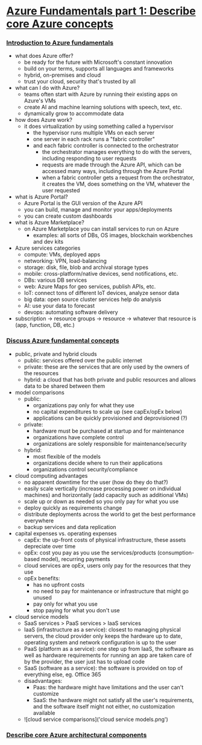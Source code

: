 # [Azure Fundamentals part 1: Describe core Azure concepts](https://docs.microsoft.com/en-us/learn/paths/az-900-describe-cloud-concepts/)

### [Introduction to Azure fundamentals](https://docs.microsoft.com/en-us/learn/modules/intro-to-azure-fundamentals/)
- what does Azure offer?
    - be ready for the future with Microsoft's constant innovation
    - build on your terms, supports all languages and frameworks
    - hybrid, on-premises and cloud
    - trust your cloud, security that's trusted by all
- what can I do with Azure?
    - teams often start with Azure by running their existing apps on Azure's VMs
    - create AI and machine learning solutions with speech, text, etc.
    - dynamically grow to accommodate data
- how does Azure work?
    - it does virtualization by using something called a hypervisor
        - the hypervisor runs multiple VMs on each server
        - one server in each rack runs a "fabric controller"
        - and each fabric controller is connected to the orchestrator
            - the orchestrator manages everything to do with the servers, including responding to user requests
            - requests are made through the Azure API, which can be accessed many ways, including through the Azure Portal
            - when a fabric controller gets a request from the orchestrator, it creates the VM, does something on the VM, whatever the user requested
- what is Azure Portal?
    - Azure Portal is the GUI version of the Azure API
    - you can build, manage and monitor your apps/deployments
    - you can create custom dashboards
- what is Azure Marketplace?
    - on Azure Marketplace you can install services to run on Azure
        - examples: all sorts of DBs, OS images, blockchain workbenches and dev kits
- Azure services categories
    - compute: VMs, deployed apps
    - networking: VPN, load-balancing
    - storage: disk, file, blob and archival storage types
    - mobile: cross-platform/native devices, send notifications, etc.
    - DBs: various DB services
    - web: Azure Maps for geo services, publish APIs, etc.
    - IoT: connect tons of different IoT devices, analyze sensor data
    - big data: open source cluster services help do analysis
    - AI: use your data to forecast
    - devops: automating software delivery
- subscription -> resource groups -> resource -> whatever that resource is (app, function, DB, etc.)

### [Discuss Azure fundamental concepts](https://docs.microsoft.com/en-us/learn/modules/fundamental-azure-concepts/)
- public, private and hybrid clouds
    - public: services offered over the public internet
    - private: these are the services that are only used by the owners of the resources
    - hybrid: a cloud that has both private and public resources and allows data to be shared between them
- model comparisons
    - public:
        - organizations pay only for what they use
        - no capital expenditures to scale up (see capEx/opEx below)
        - applications can be quickly provisioned and deprovisioned (?)
    - private:
        - hardware must be purchased at startup and for maintenance
        - organizations have complete control
        - organizations are solely responsible for maintenance/security
    - hybrid:
        - most flexible of the models
        - organizations decide where to run their applications
        - organizations control security/compliance
- cloud computing advantages
    - no apparent downtime for the user (how do they do that?)
    - easily scale vertically (increase processing power on individual machines) and horizontally (add capacity such as additional VMs)
    - scale up or down as needed so you only pay for what you use
    - deploy quickly as requirements change
    - distribute deployments across the world to get the best performance everywhere
    - backup services and data replication
- capital expenses vs. operating expenses
    - capEx: the up-front costs of physical infrastructure, these assets depreciate over time
    - opEx: cost you pay as you use the services/products (consumption-based model), recurring payments
    - cloud services are opEx, users only pay for the resources that they use
    - opEx benefits:
        - has no upfront costs
        - no need to pay for maintenance or infrastructure that might go unused
        - pay only for what you use
        - stop paying for what you don't use
- cloud service models
    - SaaS services > PaaS services > IaaS services
    - IaaS (infrastructure as a service): closest to managing physical servers, the cloud provider only keeps the hardware up to date, operating system and network configuration is up to the user
    - PaaS (platform as a service): one step up from IaaS, the software as well as hardware requirements for running an app are taken care of by the provider, the user just has to upload code
    - SaaS (software as a service): the software is provided on top of everything else, eg. Office 365
    - disadvantages:
        - Paas: the hardware might have limitations and the user can't customize
        - SaaS: the hardware might not satisfy all the user's requirements, and the software itself might not either, no customization available
    - ![cloud service comparisons]('cloud service models.png')

### [Describe core Azure architectural components](https://docs.microsoft.com/en-us/learn/modules/azure-architecture-fundamentals/)
